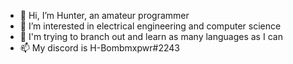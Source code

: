 - 👋 Hi, I’m Hunter, an amateur programmer
- 👀 I’m interested in electrical engineering and computer science
- 🌱 I'm trying to branch out and learn as many languages as I can
- 📫 My discord is H-Bombmxpwr#2243

<!---
H-Bombmxpwr/H-Bombmxpwr is a ✨ special ✨ repository because its `README.md` (this file) appears on your GitHub profile.
You can click the Preview link to take a look at your changes.
--->
